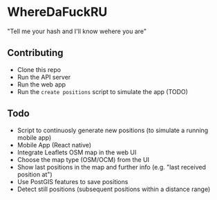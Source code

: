 # WhereDaFuckRU

"Tell me your hash and I'll know wehere you are"

## Contributing

- Clone this repo
- Run the API server
- Run the web app
- Run the `create positions` script to simulate the app (TODO)

## Todo

- Script to continuosly generate new positions (to simulate a running mobile app)
- Mobile App (React native)
- Integrate Leaflets OSM map in the web UI
- Choose the map type (OSM/OCM) from the UI
- Show last positions in the map and further info (e.g. "last received position at")
- Use PostGIS features to save positions
- Detect still positions (subsequent positions within a distance range)
